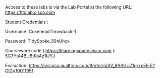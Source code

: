 Access to these labs is via the Lab Portal at the following URL: https://htdlab.cisco.com
 
Student Credentials :

Username: CokeheadThrowback-1

Password: TidySpoke_59nUhcx

 
Courseware code ( https://learningspace.cisco.com ): 5G7YtA4BU8tRs4z1fJYJ

Evaluation: https://ciscocx.qualtrics.com/jfe/form/SV_9AAGU71qrxpEFrE?CID=10011951

